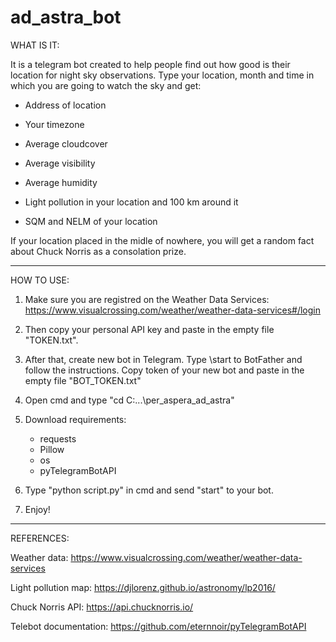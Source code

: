 # ad_astra_bot
WHAT IS IT:

It is a telegram bot created to help people find out how good is their location for night sky observations. Type your location, month and time in which you are going to watch the sky and get:

- Address of location

- Your timezone

- Average cloudcover

- Average visibility

- Average humidity

- Light pollution in your location and 100 km around it

- SQM and NELM of your location

If your location placed in the midle of nowhere, you will get a random fact about Chuck Norris as a consolation prize.


*****************

HOW TO USE:

1. Make sure you are registred on the Weather Data Services:
   https://www.visualcrossing.com/weather/weather-data-services#/login

2. Then copy your personal API key and paste in the empty file "TOKEN.txt".

3. After that, create new bot in Telegram. Type \start to BotFather and follow the instructions. Copy token of your new bot and paste in the empty file "BOT_TOKEN.txt"

4. Open cmd and type "cd C:\...\per_aspera_ad_astra"

5. Download requirements:
   - requests
   - Pillow
   - os
   - pyTelegramBotAPI

6. Type "python script.py" in cmd and send "start" to your bot.

7. Enjoy!

*****************

REFERENCES:

Weather data: https://www.visualcrossing.com/weather/weather-data-services

Light pollution map: https://djlorenz.github.io/astronomy/lp2016/

Chuck Norris API: https://api.chucknorris.io/

Telebot documentation: https://github.com/eternnoir/pyTelegramBotAPI
